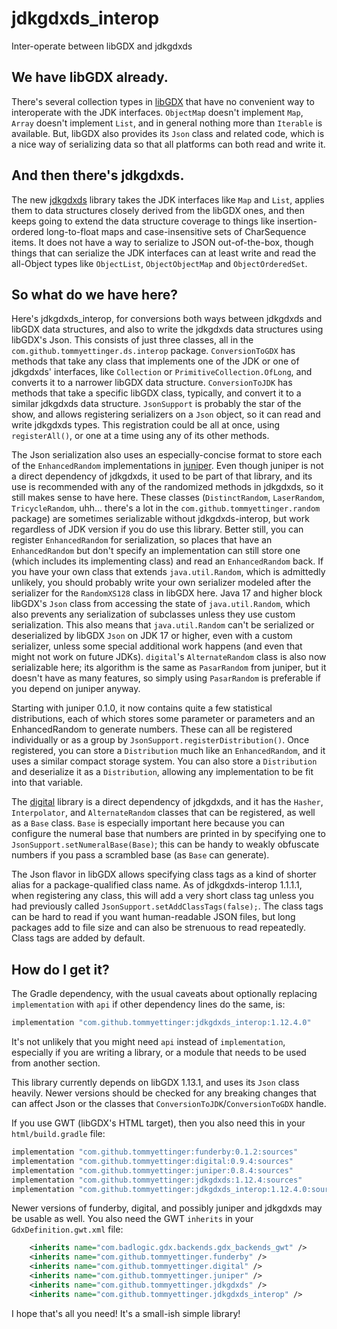 # jdkgdxds_interop
Inter-operate between libGDX and jdkgdxds

## We have libGDX already.
There's several collection types in [libGDX](https://libgdx.com/) that have no convenient way to interoperate with the
JDK interfaces. `ObjectMap` doesn't implement `Map`, `Array` doesn't implement `List`, and in general nothing more than
`Iterable` is available. But, libGDX also provides its `Json` class and related code, which is a nice way of serializing
data so that all platforms can both read and write it.

## And then there's jdkgdxds.
The new [jdkgdxds](https://github.com/tommyettinger/jdkgdxds) library takes the JDK interfaces like `Map` and `List`,
applies them to data structures closely derived from the libGDX ones, and then keeps going to extend the data structure
coverage to things like insertion-ordered long-to-float maps and case-insensitive sets of CharSequence items. It does
not have a way to serialize to JSON out-of-the-box, though things that can serialize the JDK interfaces can at least
write and read the all-Object types like `ObjectList`, `ObjectObjectMap` and `ObjectOrderedSet`.

## So what do we have here?
Here's jdkgdxds_interop, for conversions both ways between jdkgdxds and libGDX data structures, and also to write the
jdkgdxds data structures using libGDX's Json. This consists of just three classes, all in the
`com.github.tommyettinger.ds.interop` package. `ConversionToGDX` has methods that take any class that implements one of
the JDK or one of jdkgdxds' interfaces, like `Collection` or `PrimitiveCollection.OfLong`, and converts it to a narrower
libGDX data structure. `ConversionToJDK` has methods that take a specific libGDX class, typically, and convert it to a
similar jdkgdxds data structure. `JsonSupport` is probably the star of the show, and allows registering serializers on a
`Json` object, so it can read and write jdkgdxds types. This registration could be all at once, using `registerAll()`,
or one at a time using any of its other methods.

The Json serialization also uses an especially-concise format to store each of the `EnhancedRandom` implementations in
[juniper](https://github.com/tommyettinger/juniper). Even though juniper is not a direct dependency of jdkgdxds, it used
to be part of that library, and its use is recommended with any of the randomized methods in jdkgdxds, so it still makes
sense to have here. These classes (`DistinctRandom`, `LaserRandom`, `TricycleRandom`, uhh... there's a lot in the
`com.github.tommyettinger.random` package) are sometimes serializable
without jdkgdxds-interop, but work regardless of JDK version if
you do use this library. Better still, you can register `EnhancedRandom` for serialization, so places that have an
`EnhancedRandom` but don't specify an implementation can still store one (which includes its implementing class) and
read an `EnhancedRandom` back. If you have your own class that extends `java.util.Random`, which is admittedly unlikely,
you should probably write your own serializer modeled after the serializer for the `RandomXS128` class in libGDX here.
Java 17 and higher block libGDX's `Json` class from accessing the state of `java.util.Random`, which also prevents any
serialization of subclasses unless they use custom serialization. This also means that `java.util.Random` can't be
serialized or deserialized by libGDX `Json` on JDK 17 or higher, even with a custom serializer, unless some special
additional work happens (and even that might not work on future JDKs). `digital`'s `AlternateRandom` class is also now
serializable here; its algorithm is the same as `PasarRandom` from juniper, but it doesn't have as many features, so
simply using `PasarRandom` is preferable if you depend on juniper anyway. 

Starting with juniper 0.1.0, it now contains quite a few statistical distributions, each of which stores some parameter
or parameters and an EnhancedRandom to generate numbers. These can all be registered individually or as a group by
`JsonSupport.registerDistribution()`. Once registered, you can store a `Distribution` much like an `EnhancedRandom`, and
it uses a similar compact storage system. You can also store a `Distribution` and deserialize it as a `Distribution`,
allowing any implementation to be fit into that variable.

The [digital](https://github.com/tommyettinger/digital) library is a direct dependency of jdkgdxds, and it has the
`Hasher`, `Interpolator`, and `AlternateRandom` classes that can be registered, as well as a `Base` class. `Base` is
especially important here because you can
configure the numeral base that numbers are printed in by specifying one to `JsonSupport.setNumeralBase(Base)`; this can
be handy to weakly obfuscate numbers if you pass a scrambled base (as `Base` can generate).

The Json flavor in libGDX allows specifying class tags as a kind of shorter alias for a package-qualified class name. As
of jdkgdxds-interop 1.1.1.1, when registering any class, this will add a very short class tag unless you had previously
called `JsonSupport.setAddClassTags(false);`. The class tags can be hard to read if you want human-readable JSON files,
but long packages add to file size and can also be strenuous to read repeatedly. Class tags are added by default.

## How do I get it?
The Gradle dependency, with the usual caveats about optionally replacing `implementation` with `api` if other dependency
lines do the same, is: 
```groovy
implementation "com.github.tommyettinger:jdkgdxds_interop:1.12.4.0"
```
It's not unlikely that you might need `api` instead of `implementation`, especially if you are writing a library, or a
module that needs to be used from another section.

This library currently depends on libGDX 1.13.1, and uses its `Json` class heavily. Newer versions should be checked for
any breaking changes that can affect Json or the classes that `ConversionToJDK`/`ConversionToGDX` handle.

If you use GWT (libGDX's HTML target), then you also need this in your `html/build.gradle` file:

```groovy
implementation "com.github.tommyettinger:funderby:0.1.2:sources"
implementation "com.github.tommyettinger:digital:0.9.4:sources"
implementation "com.github.tommyettinger:juniper:0.8.4:sources"
implementation "com.github.tommyettinger:jdkgdxds:1.12.4:sources"
implementation "com.github.tommyettinger:jdkgdxds_interop:1.12.4.0:sources"
```

Newer versions of funderby, digital, and possibly juniper and jdkgdxds may be usable as well.
You also need the GWT `inherits` in your `GdxDefinition.gwt.xml` file:

```xml
    <inherits name="com.badlogic.gdx.backends.gdx_backends_gwt" />
    <inherits name="com.github.tommyettinger.funderby" />
    <inherits name="com.github.tommyettinger.digital" />
    <inherits name="com.github.tommyettinger.juniper" />
    <inherits name="com.github.tommyettinger.jdkgdxds" />
    <inherits name="com.github.tommyettinger.jdkgdxds_interop" />
```

I hope that's all you need! It's a small-ish simple library!
